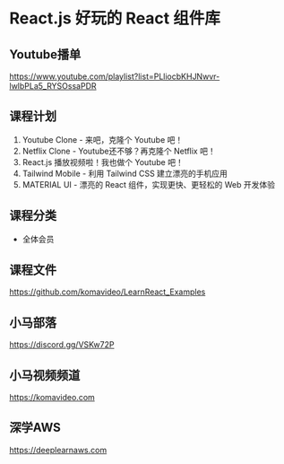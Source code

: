 React.js 好玩的 React 组件库
===========================

## Youtube播单

https://www.youtube.com/playlist?list=PLliocbKHJNwvr-lwlbPLa5_RYSOssaPDR

## 课程计划

01. Youtube Clone - 来吧，克隆个 Youtube 吧！
02. Netflix Clone - Youtube还不够？再克隆个 Netflix 吧！
03. React.js 播放视频啦！我也做个 Youtube 吧！
04. Tailwind Mobile - 利用 Tailwind CSS 建立漂亮的手机应用
05. MATERIAL UI - 漂亮的 React 组件，实现更快、更轻松的 Web 开发体验

## 课程分类

+ 全体会员

## 课程文件

https://github.com/komavideo/LearnReact_Examples

## 小马部落

https://discord.gg/VSKw72P

## 小马视频频道

https://komavideo.com

## 深学AWS

https://deeplearnaws.com
